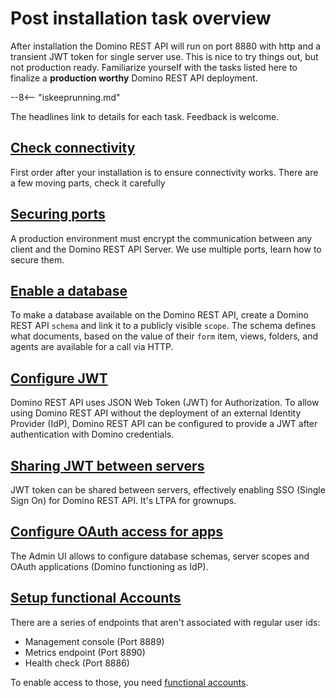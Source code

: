 # Post installation task overview

After installation the Domino REST API will run on port 8880 with http and a transient JWT token for single server use. This is nice to try things out, but not production ready. Familiarize yourself with the tasks listed here to finalize a **production worthy** Domino REST API deployment.

--8<-- "iskeeprunning.md"

The headlines link to details for each task. Feedback is welcome.

## [Check connectivity](./connectivity.md)

First order after your installation is to ensure connectivity works. There are a few moving parts, check it carefully

## [Securing ports](../installconfig/configuringPorts.md)

A production environment must encrypt the communication between any client and the Domino REST API Server. We use multiple ports, learn how to secure them.

## [Enable a database](../../howto/database/enablingadb.md)

To make a database available on the Domino REST API, create a Domino REST API `schema` and link it to a publicly visible `scope`. The schema defines what documents, based on the value of their `form` item, views, folders, and agents are available for a call via HTTP.

## [Configure JWT](../../references/security/authentication.md)

Domino REST API uses JSON Web Token (JWT) for Authorization. To allow using Domino REST API without the deployment of an external Identity Provider (IdP), Domino REST API can be configured to provide a JWT after authentication with Domino credentials.

## [Sharing JWT between servers](../../references/security/encryption.md)

JWT token can be shared between servers, effectively enabling SSO (Single Sign On) for Domino REST API. It's LTPA for grownups.

## [Configure OAuth access for apps](../../tutorial/adminui.md)

The Admin UI allows to configure database schemas, server scopes and OAuth applications (Domino functioning as IdP).

## [Setup functional Accounts](../installconfig/setupfunctionalaccount.md)

There are a series of endpoints that aren't associated with regular user ids:

- Management console (Port 8889)
- Metrics endpoint (Port 8890)
- Health check (Port 8886)

To enable access to those, you need [functional accounts](../../references/functionalUsers.md).
